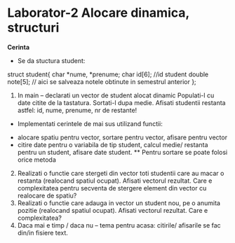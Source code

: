 # Laborator-2 Alocare dinamica, structuri

**Cerinta**

- Se da stuctura student: 

struct student{
char *nume, *prenume;
char id[6];   //id student
double note[5]; // aici se salveaza notele obtinute in semestrul anterior
};

1. In main – declarati un vector de student alocat dinamic Populati-l cu date citite de la tastatura. Sortati-l dupa medie. Afisati studentii  restanta astfel: id, nume, prenume, nr de restante!  
* Implementati cerintele de mai sus utilizand functii: 
-  alocare spatiu pentru vector, sortare pentru vector, afisare pentru vector
-  citire date pentru o variabila de tip student, calcul medie/ restanta pentru un student, afisare date student. 
** Pentru sortare se poate folosi orice metoda
2. Realizati o functie care stergeti din vector toti studentii care au macar o restanta (realocand spatiul ocupat).  Afisati vectorul rezultat. Care e complexitatea pentru secventa de stergere element din vector cu realocare de spatiu? 
3. Realizati o functie care adauga in vector un student nou, pe o anumita pozitie (realocand spatiul ocupat).  Afisati vectorul rezultat.  Care e complexitatea?
4. Daca mai e timp / daca nu – tema pentru acasa: citirile/ afisarile se fac din/in fisiere text.
